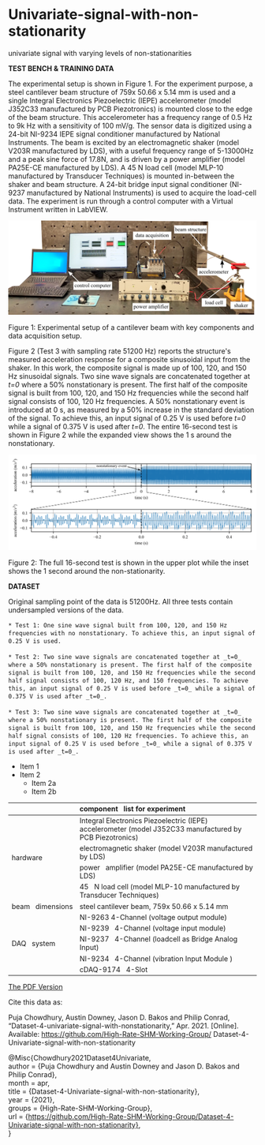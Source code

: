 # Univariate-signal-with-non-stationarity
univariate signal with varying levels of non-stationarities

**TEST BENCH &amp; TRAINING DATA**

The experimental setup is shown in Figure 1. For the experiment purpose, a steel cantilever beam structure of 759x 50.66 x 5.14 mm is used and a single Integral Electronics Piezoelectric (IEPE) accelerometer (model J352C33 manufactured by PCB Piezotronics) is mounted close to the edge of the beam structure. This accelerometer has a frequency range of 0.5 Hz to 9k Hz with a sensitivity of 100 mV/g. The sensor data is digitized using a 24-bit NI-9234 IEPE signal conditioner manufactured by National Instruments. The beam is excited by an electromagnetic shaker (model V203R manufactured by LDS), with a useful frequency range of 5-13000Hz and a peak sine force of 17.8N, and is driven by a power amplifier (model PA25E-CE manufactured by LDS). A 45 N load cell (model MLP-10 manufactured by Transducer Techniques) is mounted in-between the shaker and beam structure. A 24-bit bridge input signal conditioner (NI-9237 manufactured by National Instruments) is used to acquire the load-cell data. The experiment is run through a control computer with a Virtual Instrument written in LabVIEW.

![plot](./images/testbench_final.png)

Figure 1: Experimental setup of a cantilever beam with key components and data acquisition setup.

Figure 2 (Test 3 with sampling rate 51200 Hz) reports the structure&#39;s measured acceleration response for a composite sinusoidal input from the shaker. In this work, the composite signal is made up of 100, 120, and 150 Hz sinusoidal signals. Two sine wave signals are concatenated together at _t=0_ where a 50% nonstationary is present. The first half of the composite signal is built from 100, 120, and 150 Hz frequencies while the second half signal consists of 100, 120 Hz frequencies. A 50% nonstationary event is introduced at 0 s, as measured by a 50% increase in the standard deviation of the signal. To achieve this, an input signal of 0.25 V is used before _t=0_ while a signal of 0.375 V is used after _t=0_. The entire 16-second test is shown in Figure 2 while the expanded view shows the 1 s around the nonstationary.

![plot](./images/original_data_time_series.png)

Figure 2: The full 16-second test is shown in the upper plot while the inset shows the 1 second around the non-stationarity.

**DATASET**

Original sampling point of the data is 51200Hz. All three tests contain undersampled versions of the data.

	* Test 1: One sine wave signal built from 100, 120, and 150 Hz frequencies with no nonstationary. To achieve this, an input signal of 0.25 V is used.
	
	* Test 2: Two sine wave signals are concatenated together at _t=0_ where a 50% nonstationary is present. The first half of the composite signal is built from 100, 120, and 150 Hz frequencies while the second half signal consists of 100, 120 Hz, and 150 frequencies. To achieve this, an input signal of 0.25 V is used before _t=0_ while a signal of 0.375 V is used after _t=0_.
	
	* Test 3: Two sine wave signals are concatenated together at _t=0_ where a 50% nonstationary is present. The first half of the composite signal is built from 100, 120, and 150 Hz frequencies while the second half signal consists of 100, 120 Hz frequencies. To achieve this, an input signal of 0.25 V is used before _t=0_ while a signal of 0.375 V is used after _t=0_.

* Item 1
* Item 2
  * Item 2a
  * Item 2b
  
<table class="tg">
<thead>
  <tr>
    <th class="tg-7btt" colspan="2">component&nbsp;&nbsp;&nbsp;list for experiment</th>
  </tr>
</thead>
<tbody>
  <tr>
    <td class="tg-uzvj" rowspan="4">hardware</td>
    <td class="tg-0pky">Integral Electronics   Piezoelectric (IEPE) accelerometer (model J352C33 manufactured by PCB   Piezotronics)</td>
  </tr>
  <tr>
    <td class="tg-0pky">electromagnetic   shaker (model V203R manufactured by LDS)</td>
  </tr>
  <tr>
    <td class="tg-0pky">power&nbsp;&nbsp;&nbsp;amplifier (model PA25E-CE manufactured by LDS)</td>
  </tr>
  <tr>
    <td class="tg-0pky">45&nbsp;&nbsp;&nbsp;N load cell (model MLP-10 manufactured by Transducer Techniques) </td>
  </tr>
  <tr>
    <td class="tg-7btt">beam&nbsp;&nbsp;&nbsp;dimensions</td>
    <td class="tg-0pky">steel cantilever beam,  759x 50.66 x 5.14 mm </td>
  </tr>
  <tr>
    <td class="tg-uzvj" rowspan="5">DAQ&nbsp;&nbsp;&nbsp;system</td>
    <td class="tg-0pky">NI-9263  4-Channel (voltage output module)</td>
  </tr>
  <tr>
    <td class="tg-0pky">NI-9239&nbsp;&nbsp;&nbsp;4-Channel (voltage input module)</td>
  </tr>
  <tr>
    <td class="tg-0pky">NI-9237&nbsp;&nbsp;&nbsp;4-Channel (loadcell as Bridge Analog Input)</td>
  </tr>
  <tr>
    <td class="tg-0pky">NI-9234&nbsp;&nbsp;&nbsp;4-Channel (vibration Input Module )</td>
  </tr>
  <tr>
    <td class="tg-0pky">cDAQ-9174&nbsp;&nbsp;&nbsp;4-Slot</td>
  </tr>
</tbody>
</table>

[The PDF Version](data_description.pdf)

Cite this data as:

Puja Chowdhury, Austin Downey, Jason D. Bakos and Philip Conrad, “Dataset-4-univariate-signal-with-nonstationarity,”
Apr. 2021. [Online]. Available: https://github.com/High-Rate-SHM-Working-Group/
Dataset-4-Univariate-signal-with-non-stationarity

@Misc{Chowdhury2021Dataset4Univariate,  
  author = {Puja Chowdhury and Austin Downey and Jason D. Bakos and Philip Conrad},  
  month  = apr,  
  title  = {Dataset-4-Univariate-signal-with-non-stationarity},  
  year   = {2021},  
  groups = {High-Rate-SHM-Working-Group},  
  url    = {https://github.com/High-Rate-SHM-Working-Group/Dataset-4-Univariate-signal-with-non-stationarity},  
}  








